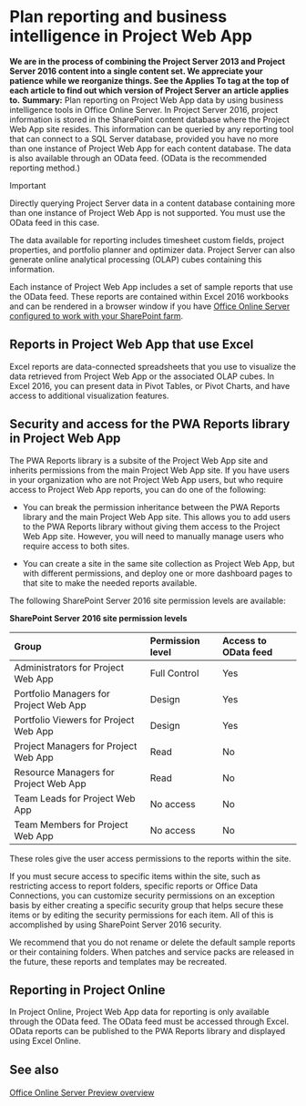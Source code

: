 
# Plan reporting and business intelligence in Project Web App
 **We are in the process of combining the Project Server 2013 and Project Server 2016 content into a single content set. We appreciate your patience while we reorganize things. See the Applies To tag at the top of each article to find out which version of Project Server an article applies to.** **Summary:** Plan reporting on Project Web App data by using business intelligence tools in Office Online Server.
In Project Server 2016, project information is stored in the SharePoint content database where the Project Web App site resides. This information can be queried by any reporting tool that can connect to a SQL Server database, provided you have no more than one instance of Project Web App for each content database. The data is also available through an OData feed. (OData is the recommended reporting method.)
  
    
    


> [!IMPORTANT]
> Directly querying Project Server data in a content database containing more than one instance of Project Web App is not supported. You must use the OData feed in this case. 
  
    
    


The data available for reporting includes timesheet custom fields, project properties, and portfolio planner and optimizer data. Project Server can also generate online analytical processing (OLAP) cubes containing this information.
  
    
    

Each instance of Project Web App includes a set of sample reports that use the OData feed. These reports are contained within Excel 2016 workbooks and can be rendered in a browser window if you have  [Office Online Server configured to work with your SharePoint farm](http://technet.microsoft.com/library/a5276781-133b-413c-beca-b851e17c2081%28Office.14%29.aspx).
## Reports in Project Web App that use Excel

Excel reports are data-connected spreadsheets that you use to visualize the data retrieved from Project Web App or the associated OLAP cubes. In Excel 2016, you can present data in Pivot Tables, or Pivot Charts, and have access to additional visualization features.
  
    
    

## Security and access for the PWA Reports library in Project Web App

The PWA Reports library is a subsite of the Project Web App site and inherits permissions from the main Project Web App site. If you have users in your organization who are not Project Web App users, but who require access to Project Web App reports, you can do one of the following:
  
    
    

- You can break the permission inheritance between the PWA Reports library and the main Project Web App site. This allows you to add users to the PWA Reports library without giving them access to the Project Web App site. However, you will need to manually manage users who require access to both sites.
    
  
- You can create a site in the same site collection as Project Web App, but with different permissions, and deploy one or more dashboard pages to that site to make the needed reports available.
    
  
The following SharePoint Server 2016 site permission levels are available:
  
    
    

**SharePoint Server 2016 site permission levels**


|**Group**|**Permission level**|**Access to OData feed**|
|:-----|:-----|:-----|
|Administrators for Project Web App  <br/> |Full Control  <br/> |Yes  <br/> |
|Portfolio Managers for Project Web App  <br/> |Design  <br/> |Yes  <br/> |
|Portfolio Viewers for Project Web App  <br/> |Design  <br/> |Yes  <br/> |
|Project Managers for Project Web App  <br/> |Read  <br/> |No  <br/> |
|Resource Managers for Project Web App  <br/> |Read  <br/> |No  <br/> |
|Team Leads for Project Web App  <br/> |No access  <br/> |No  <br/> |
|Team Members for Project Web App  <br/> |No access  <br/> |No  <br/> |
   
These roles give the user access permissions to the reports within the site.
  
    
    
If you must secure access to specific items within the site, such as restricting access to report folders, specific reports or Office Data Connections, you can customize security permissions on an exception basis by either creating a specific security group that helps secure these items or by editing the security permissions for each item. All of this is accomplished by using SharePoint Server 2016 security.
  
    
    
We recommend that you do not rename or delete the default sample reports or their containing folders. When patches and service packs are released in the future, these reports and templates may be recreated.
  
    
    

## Reporting in Project Online

In Project Online, Project Web App data for reporting is only available through the OData feed. The OData feed must be accessed through Excel. OData reports can be published to the PWA Reports library and displayed using Excel Online.
  
    
    

## See also


#### 


  
    
    
 [Office Online Server Preview overview](http://technet.microsoft.com/library/4b199a88-387f-4121-820d-7af580e2a3e8.aspx)